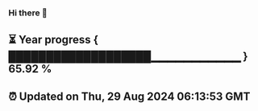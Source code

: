 ### Hi there 👋
⏳ Year progress { ███████████████████▁▁▁▁▁▁▁▁▁▁▁ } 65.92 %
---
⏰ Updated on Thu, 29 Aug 2024 06:13:53 GMT
---
